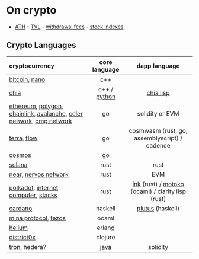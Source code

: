 # On crypto

- [ATH](https://www.livecoinwatch.com/) - [TVL](https://defillama.com/chains) - [withdrawal fees](https://withdrawalfees.com/) - [stock indexes](https://pt.tradingeconomics.com/stocks)

## Crypto Languages

| cryptocurrency 				| core language 				| dapp language						|
| :-- 						| :-: 						| :-: 							|
| [bitcoin](https://github.com/bitcoin/bitcoin), [nano](https://github.com/nanocurrency) | c++
| [chia](https://github.com/Chia-Network/) | c++ / [python](https://github.com/Chia-Network/chia-blockchain) | [chia lisp](https://chialisp.com/)
| [ethereum](https://github.com/ethereum/), [polygon](https://github.com/maticnetwork), [chainlink](https://github.com/smartcontractkit), [avalanche](https://github.com/ava-labs), [celer network](https://github.com/celer-network), [omg network](https://github.com/omgnetwork) | go | solidity or EVM
| [terra](https://github.com/terra-money), [flow](https://github.com/onflow) | go | cosmwasm (rust, go, assemblyscript) / cadence
| [cosmos](https://github.com/cosmos) | go
| [solana](https://github.com/solana-labs) | rust| rust
| [near](https://github.com/near), [nervos network](https://github.com/nervosnetwork)  | rust | EVM
| [polkadot](https://github.com/paritytech/), [internet computer](https://github.com/dfinity), [stacks](https://github.com/blockstack) | rust | [ink](https://github.com/paritytech/ink) (rust) / [motoko](https://sdk.dfinity.org/docs/language-guide/motoko.html) (ocaml) / clarity lisp (rust)
| [cardano](https://github.com/input-output-hk)	| haskell | [plutus](https://github.com/input-output-hk/plutus) (haskell)
| [mina protocol](https://github.com/MinaProtocol/mina), [tezos]() | ocaml
| [helium](https://github.com/helium) | erlang
| [district0x](https://github.com/district0x) | clojure
| [tron](https://github.com/tronprotocol), hedera? | [java](https://github.com/tronprotocol/java-tron) | solidity
